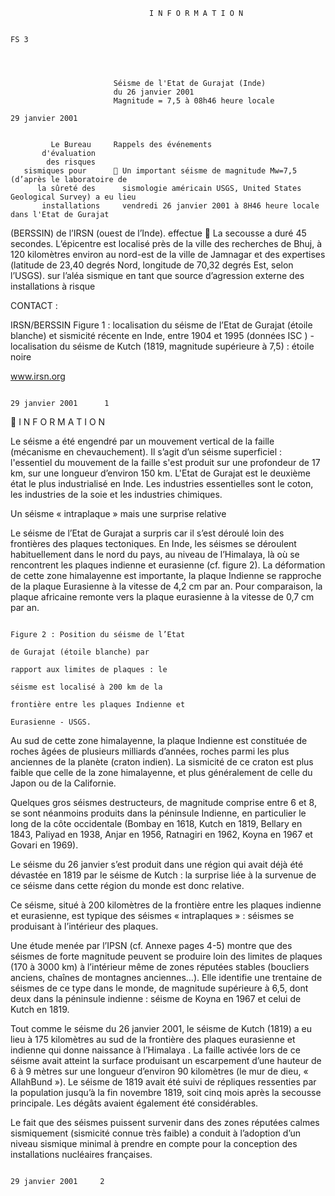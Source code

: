                                    I N F O R M A T I O N

                                                                                                                                 FS 3




                           Séisme de l'Etat de Gurajat (Inde)
                           du 26 janvier 2001
                           Magnitude = 7,5 à 08h46 heure locale
                                                                                                          29 janvier 2001


             Le Bureau     Rappels des événements
           d'évaluation
            des risques
       sismiques pour       Un important séisme de magnitude Mw=7,5 (d’après le laboratoire de
          la sûreté des      sismologie américain USGS, United States Geological Survey) a eu lieu
           installations     vendredi 26 janvier 2001 à 8H46 heure locale dans l'Etat de Gurajat
  (BERSSIN) de l’IRSN        (ouest de l’Inde).
               effectue     La secousse a duré 45 secondes. L’épicentre est localisé près de la ville
       des recherches        de Bhuj, à 120 kilomètres environ au nord-est de la ville de Jamnagar
     et des expertises
                             (latitude de 23,40 degrés Nord, longitude de 70,32 degrés Est, selon
                             l’USGS).
   sur l’aléa sismique
   en tant que source
  d’agression externe
      des installations
                à risque




CONTACT :

IRSN/BERSSIN
                               Figure 1 : localisation du séisme de l’Etat de Gurajat (étoile blanche) et sismicité récente en
                              Inde, entre 1904 et 1995 (données ISC ) - localisation du séisme de Kutch (1819, magnitude
                                                               supérieure à 7,5) : étoile noire


www.irsn.org


                                                                                                               29 janvier 2001      1
                                    I N F O R M A T I O N



Le séisme a été engendré par un mouvement vertical de la faille (mécanisme en chevauchement). Il
s’agit d’un séisme superficiel : l'essentiel du mouvement de la faille s'est produit sur une profondeur
de 17 km, sur une longueur d’environ 150 km.
L'Etat de Gurajat est le deuxième état le plus industrialisé en Inde. Les industries essentielles sont
le coton, les industries de la soie et les industries chimiques.

Un séisme « intraplaque » mais une surprise relative

Le séisme de l’Etat de Gurajat a surpris car il s’est déroulé loin des frontières des plaques
tectoniques. En Inde, les séismes se déroulent habituellement dans le nord du pays, au niveau de
l’Himalaya, là où se rencontrent les plaques indienne et eurasienne (cf. figure 2). La déformation
de cette zone himalayenne est importante, la plaque Indienne se rapproche de la plaque
Eurasienne à la vitesse de 4,2 cm par an. Pour comparaison, la plaque africaine remonte vers la
plaque eurasienne à la vitesse de 0,7 cm par an.




                                                                                 Figure 2 : Position du séisme de l’Etat
                                                                                      de Gurajat (étoile blanche) par
                                                                                    rapport aux limites de plaques : le
                                                                                   séisme est localisé à 200 km de la
                                                                                 frontière entre les plaques Indienne et
                                                                                           Eurasienne - USGS.




Au sud de cette zone himalayenne, la plaque Indienne est constituée de roches âgées de plusieurs milliards
d’années, roches parmi les plus anciennes de la planète (craton indien). La sismicité de ce craton est plus faible
que celle de la zone himalayenne, et plus généralement de celle du Japon ou de la Californie.

Quelques gros séismes destructeurs, de magnitude comprise entre 6 et 8, se sont néanmoins produits dans la
péninsule Indienne, en particulier le long de la côte occidentale (Bombay en 1618, Kutch en 1819, Bellary en 1843,
Paliyad en 1938, Anjar en 1956, Ratnagiri en 1962, Koyna en 1967 et Govari en 1969).

Le séisme du 26 janvier s’est produit dans une région qui avait déjà été dévastée en 1819 par le séisme de Kutch :
la surprise liée à la survenue de ce séisme dans cette région du monde est donc relative.

Ce séisme, situé à 200 kilomètres de la frontière entre les plaques indienne et eurasienne, est typique des séismes
« intraplaques » : séismes se produisant à l’intérieur des plaques.

Une étude menée par l’IPSN (cf. Annexe pages 4-5) montre que des séismes de forte magnitude peuvent se
produire loin des limites de plaques (170 à 3000 km) à l’intérieur même de zones réputées stables (boucliers
anciens, chaînes de montagnes anciennes…). Elle identifie une trentaine de séismes de ce type dans le monde, de
magnitude supérieure à 6,5, dont deux dans la péninsule indienne : séisme de Koyna en 1967 et celui de Kutch en
1819.

Tout comme le séisme du 26 janvier 2001, le séisme de Kutch (1819) a eu lieu à 175 kilomètres au sud de la
frontière des plaques eurasienne et indienne qui donne naissance à l’Himalaya . La faille activée lors de ce séisme
avait atteint la surface produisant un escarpement d’une hauteur de 6 à 9 mètres sur une longueur d’environ 90
kilomètres (le mur de dieu, « AllahBund »).
Le séisme de 1819 avait été suivi de répliques ressenties par la population jusqu’à la fin novembre 1819, soit cinq
mois après la secousse principale. Les dégâts avaient également été considérables.

Le fait que des séismes puissent survenir dans des zones réputées calmes sismiquement (sismicité connue très
faible) a conduit à l’adoption d’un niveau sismique minimal à prendre en compte pour la conception des
installations nucléaires françaises.


                                                                                                       29 janvier 2001     2
